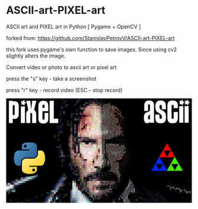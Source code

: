 # ASCII-art-PIXEL-art
ASCII art and PIXEL art in Python [ Pygame + OpenCV ]

forked from: https://github.com/StanislavPetrovV/ASCII-art-PIXEL-art

this fork uses pygame's own function to save images. Since using cv2 slightly alters the image.

Convert video or photo to asсii art or pixel art

press the "s" key - take a screenshot

press "r" key - record video (ESC - stop record)


![ascii_pixel_art](screenshot/0.jpg "ascii_pixel_art")
